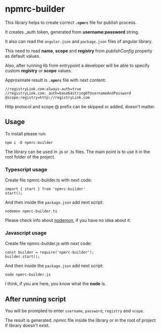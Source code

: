 # npmrc-builder

This library helps to create correct **`.npmrc`** file for publish process.

It creates _auth token, generated from **username:password** string.

It also can read the `angular.json` and `package.json` files of angular library.

This need to read **name**, **scope** and **registry** from _publishConfig_ property as default values.

Also, after running lib from entrypoint a developer will be able to specify custom **registry** or **scope** values.

Approximate result is **`.npmrc`** file with next content:

```
//registryLink.com:always-auth=true
//registryLink.com:_auth=base64stringOfUsernameAndPassword
@scope:registry=http://registryLink.com
```

Http protocol and scope @ prefix can be skipped or added, doesn't matter.

## 

## Usage

To install please run:
```
npm i -D npmrc-builder
```

The library can be used in .js or .ts files. The main point is to use it in the root folder of the project.

### Typescript usage

Create file npmrc-builder.ts with next code:

```
import { start } from 'npmrc-builder'
start();
```

And then inside the `package.json` add next script:

```
nodemon npmrc-builder.ts
```

Please check info about [nodemon](https://www.npmjs.com/package/nodemon), if you have no idea about it.

### Javascript usage 

Create file npmrc-builder.js with next code:

```
const builder = require('npmrc-builder');
builder.start();
```

And then inside the `package.json` add next script:

```
node npmrc-builder.js
```

I think, if you are here, you know what the **node** is.

## After running script

You will be prompted to enter `username`, `password`, `registry` and `scope`. 

The result is generated .npmrc file inside the library or in the root of project if library doesn't exist.

